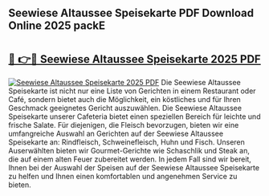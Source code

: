 ## Seewiese Altaussee Speisekarte PDF Download Online 2025 packE

# <h2><a href="http://gcc2lan.nevu.top/?p=Seewiese+Altaussee+Speisekarte">🔗 👉🔴 Seewiese Altaussee Speisekarte 2025 PDF</a></h2>

[![Seewiese Altaussee Speisekarte 2025 PDF](https://i.imgur.com/dBaPXMq.png)](http://gcc2lan.nevu.top/?p=Seewiese+Altaussee+Speisekarte)
Die Seewiese Altaussee Speisekarte ist nicht nur eine Liste von Gerichten in einem Restaurant oder Café, sondern bietet auch die Möglichkeit, ein köstliches und für Ihren Geschmack geeignetes Gericht auszuwählen. Die Seewiese Altaussee Speisekarte unserer Cafeteria bietet einen speziellen Bereich für leichte und frische Salate. Für diejenigen, die Fleisch bevorzugen, bieten wir eine umfangreiche Auswahl an Gerichten auf der Seewiese Altaussee Speisekarte an: Rindfleisch, Schweinefleisch, Huhn und Fisch. Unseren Auserwählten bieten wir Gourmet-Gerichte wie Schaschlik und Steak an, die auf einem alten Feuer zubereitet werden. In jedem Fall sind wir bereit, Ihnen bei der Auswahl der Speisen auf der Seewiese Altaussee Speisekarte zu helfen und Ihnen einen komfortablen und angenehmen Service zu bieten.
